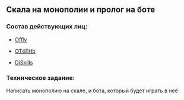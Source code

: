 ## Скала на монополии и пролог на боте

### Состав действующих лиц:

- [Offly](https://github.com/Offly123)

- [OT4EHb](https://github.com/OT4EHb)

- [DiSkills](https://github.com/DiSkills)

### Техническое задание:

Написать монополию на скале, и бота, который будет играть в неё